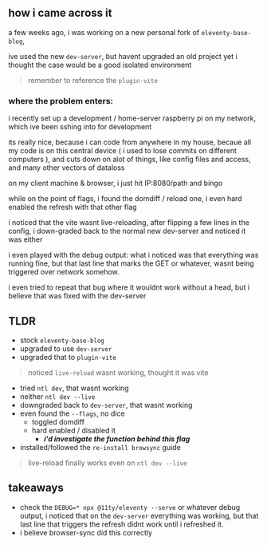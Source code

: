 














## how i came across it

a few weeks ago, 
i was working on a new personal fork of `eleventy-base-blog`, 

ive used the new `dev-server`, but havent upgraded an old project yet
i thought the case would be a good isolated environment

> remember to reference the `plugin-vite`

### where the problem enters:

i recently set up a development / home-server raspberry pi on my network,
which ive been sshing into for development

its really nice, because i can code from anywhere in my house, 
becaue all my code is on this central device ( i used to lose commits on different computers ), and cuts down on alot of things, like config files and access, and many other vectors of dataloss

on my client machine & browser, i just hit IP:8080/path and bingo

while on the point of flags, i found the domdiff / reload one, i even hard enabled the refresh with that other flag

i noticed that the vite wasnt live-reloading, after flipping a few lines in the config, i down-graded back to the normal new dev-server and noticed it was either

i even played with the debug output:
what i noticed was that everything was running fine, but that last line that marks the GET or whatever, wasnt being triggered over network somehow.

i even tried to repeat that bug where it wouldnt work without a head, but i believe that was fixed with the dev-server

## TLDR
- stock `eleventy-base-blog`
- upgraded to use `dev-server`
- upgraded that to `plugin-vite`

> noticed `live-reload` wasnt working, thought it was vite

- tried `ntl dev`, that wasnt working
- neither `ntl dev --live`
- downgraded back to `dev-server`, that wasnt working
- even found the `--flags`, no dice
  - toggled domdiff
  - hard enabled / disabled it 
     - ***i'd investigate the function behind this flag***
- installed/followed the `re-install browsync` guide

> live-reload finally works even on `ntl dev --live`

## takeaways

- check the `DEBUG=* npx @11ty/eleventy --serve` or whatever debug output, i noticed that on the `dev-server` everything was working, but that last line that triggers the refresh didnt work until i refreshed it. 
- i believe browser-sync did this correctly



















